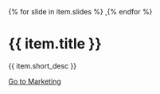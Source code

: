 <div class="card">
    <div class="gallery col-md-6">
        <div class="thumbnails">
            {% for slide in item.slides %}
            <a href="{{ slide.url }}" class="thumbnail-item{% if forloop.index == 1 %} item{% endif %}">
                <img src="{{ slide.url }}" alt="" />
            </a>
            {% endfor %}
        </div>
    </div>
    <div class="details col-md-6">
        <h1>{{ item.title }}</h1>
        <p>{{ item.short_desc }}</p>
        <a href="{{ item.marketing_url }}" class="btn btn-primary" role="button">Go to Marketing</a>
    </div>
</div>
